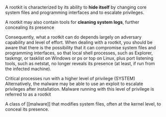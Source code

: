 A rootkit is characterized by its ability to **hide itself** by changing core system files and programming interfaces and to escalate privileges.

A rootkit may also contain tools for **cleaning system logs**, further concealing its presence

Consequently, what a rootkit can do depends largely on adversary capability and level of effort. When dealing with a rootkit, you should be aware that there is the possibility that it can compromise system files and programming interfaces, so that local shell processes, such as Explorer, taskmgr, or tasklist on Windows or ps or top on Linux, plus port listening tools, such as netstat, no longer reveals its presence (at least, if run from the infected machine). 

Critical processes run with a higher level of privilege (SYSTEM)
Alternatively, the malware may be able to use an exploit to escalate privileges after installation. Malware running with this level of privilege is referred to as a rootkit

A class of [[malware]] that modifies system files, often at the kernel level, to conceal its presence.


